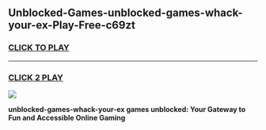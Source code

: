 
## Unblocked-Games-unblocked-games-whack-your-ex-Play-Free-c69zt
<h3>
<a href="https://premium76.site?title=unblocked-games-whack-your-ex&ref=23A">CLICK TO PLAY</a></h3>
<hr>

<h3>
<a href="https://premium76.site?title=unblocked-games-whack-your-ex&ref=23A">CLICK 2 PLAY</a>
  
</h3>

<a href="https://premium76.site?title=unblocked-games-whack-your-ex&ref=23A"><img src="https://clearcache.store/games.png"></a>


**unblocked-games-whack-your-ex games unblocked: Your Gateway to Fun and Accessible Online Gaming**
